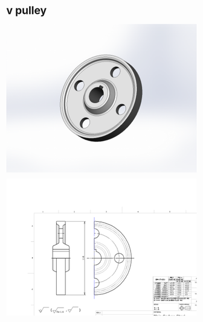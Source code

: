 # v pulley

![hiraveltguruma2.PNG](hiraveltguruma2.PNG)

![hiraveltguruma2-dw.PNG](hiraveltguruma2-dw.PNG)


